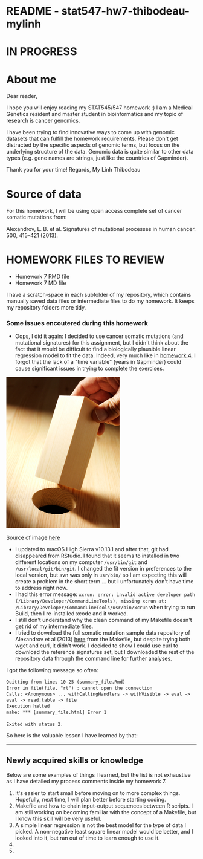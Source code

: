# README - stat547-hw7-thibodeau-mylinh

# IN PROGRESS

# About me

Dear reader,

I hope you will enjoy reading my STAT545/547 homework :) I am a Medical Genetics resident and master student in bioinformatics and my topic of research is cancer genomics. 

I have been trying to find innovative ways to come up with genomic datasets that can fulfill the homework requirements. Please don't get distracted by the specific aspects of genomic terms, but focus on the underlying structure of the data. Genomic data is quite similar to other data types (e.g. gene names are strings, just like the countries of Gapminder).


Thank you for your time!
Regards,
My Linh Thibodeau

# Source of data

For this homework, I will be using open access complete set of cancer somatic mutations from: 

Alexandrov, L. B. et al. Signatures of mutational processes in human cancer. 500, 415–421 (2013).


# HOMEWORK FILES TO REVIEW

* Homework 7 RMD file 
* Homework 7 MD file 

I have a scratch-space in each subfolder of my repository, which contains manually saved data files or intermediate files to do my homework. It keeps my repository folders more tidy. 

### Some issues encoutered during this homework

* Oops, I did it again: I decided to use cancer somatic mutations (and mutational signatures) for this assignment, but I didn't think about the fact that it would be difficult to find a biologically plausible linear regression model to fit the data. Indeed, very much like in [homework 4](https://github.com/mylinhthibodeau/STAT545-HW-thibodeau-mylinh/tree/master/stat545-hw4-thibodeau-mylinh), I forgot that the lack of a "time variable" (years in Gapminder) could cause significant issues in trying to complete the exercises.

![square_to_circle](scratch-space/fit_a_square_inside_a_circle.jpg)

Source of image [here](https://www.tlnt.com/the-new-hiring-mantra-finding-candidates-with-great-cultural-fit/)

* I updated to macOS High Sierra v10.13.1 and after that, git had disappeared from RStudio. I found that it seems to installed in two different locations on my computer `/usr/bin/git` and `/usr/local/git/bin/git`. I changed the fit version in preferences to the local version, but svn was only in `usr/bin/` so I am expecting this will create a problem in the short term ... but I unfortunately don't have time to address right now.
* I had this error message: `xcrun: error: invalid active developer path (/Library/Developer/CommandLineTools), missing xcrun at: /Library/Developer/CommandLineTools/usr/bin/xcrun` when trying to run Build, then I re-installed xcode and it worked. 
* I still don't understand why the clean command of my Makefile doesn't get rid of my intermediate files. 
* I tried to download the full somatic mutation sample data repository of Alexandrov et al (2013) [here](ftp://ftp.sanger.ac.uk/pub/cancer/AlexandrovEtAl/) from the Makefile, but despite trying both wget and curl, it didn't work. I decided to show I could use curl to download the reference signatures set, but I downloaded the rest of the repository data through the command line for further analyses.

I got the following message so often:
```
Quitting from lines 10-25 (summary_file.Rmd) 
Error in file(file, "rt") : cannot open the connection
Calls: <Anonymous> ... withCallingHandlers -> withVisible -> eval -> eval -> read.table -> file
Execution halted
make: *** [summary_file.html] Error 1

Exited with status 2.
```
So here is the valuable lesson I have learned by that:

***

## Newly acquired skills or knowledge

Below are some examples of things I learned, but the list is not exhaustive as I have detailed my process comments inside my homework 7.

1. It's easier to start small before moving on to more complex things. Hopefully, next time, I will plan better before starting coding. 
2. Makefile and how to chain input-output sequences between R scripts. I am still working on becoming familiar with the concept of a Makefile, but I know this skill will be very useful.
3. A simple linear regression is not the best model for the type of data I picked. A non-negative least square linear model would be better, and I looked into it, but ran out of time to learn enough to use it.
4. 
5. 
